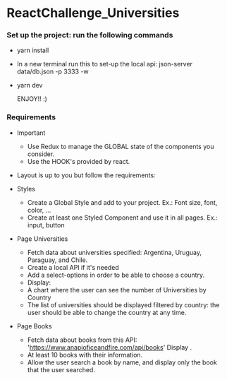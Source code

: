 # ReactChallenge_Universities

### Set up the project: run the following commands
- yarn install
- In a new terminal run this to set-up the local api: json-server data/db.json -p 3333 -w
- yarn dev
  
  ENJOY!! :) 

### Requirements

* Important
  * Use Redux to manage the GLOBAL state of the components you consider.
  * Use the HOOK's provided by react.

* Layout is up to you but follow the requirements:
* Styles
  * Create a Global Style and add to your project.
      Ex.: Font size, font, color, ...
  * Create at least one Styled Component and use it in all pages.
      Ex.: input, button

* Page Universities
    - Fetch data about universities specified: Argentina, Uruguay, Paraguay, and Chile. 
    - Create a local API if it's needed
    - Add a select-options in order to be able to choose a country.
    - Display:
    - A chart where the user can see the number of Universities by Country
    - The list of universities should be displayed filtered by country: the user should be able to change the country at any time. 

* Page Books
    -  Fetch data about books from this API: 'https://www.anapioficeandfire.com/api/books'
    Display .
    - At least 10 books with their information.
    - Allow the user search a book by name, and display only the book that the user searched.
